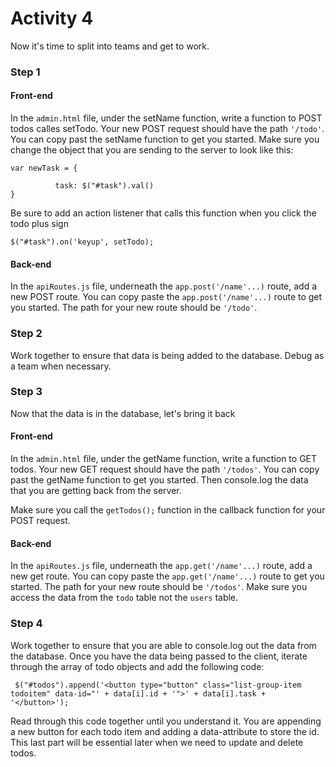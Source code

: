 # Activity 4
Now it's time to split into teams and get to work.

### Step 1
#### Front-end
In the `admin.html` file, under the setName function, write a function to POST todos calles setTodo. Your new POST request should have the path `'/todo'`. You can copy past the setName function to get you started. Make sure you change the object that you are sending to the server to look like this:

```
var newTask = {

          task: $("#task").val()
}

```

Be sure to add an action listener that calls this function when you click the todo plus sign

```
$("#task").on('keyup', setTodo);
```

#### Back-end
In the `apiRoutes.js` file, underneath the `app.post('/name'...)` route, add a new POST route. You can copy paste the `app.post('/name'...)` route to get you started. The path for your new route should be `'/todo'`.

### Step 2

Work together to ensure that data is being added to the database. Debug as a team when necessary.

### Step 3
Now that the data is in the database, let's bring it back

#### Front-end
In the `admin.html` file, under the getName function, write a function to GET todos. Your new GET request should have the path `'/todos'`. You can copy past the getName function to get you started. Then console.log the data that you are getting back from the server.

Make sure you call the `getTodos();` function in the callback function for your POST request.

#### Back-end
In the `apiRoutes.js` file, underneath the `app.get('/name'...)` route, add a new get route. You can copy paste the `app.get('/name'...)` route to get you started. The path for your new route should be `'/todos'`. Make sure you access the data from the `todo` table not the `users` table.

### Step 4

Work together to ensure that you are able to console.log out the data from the database. Once you have the data being passed to the client, iterate through the array of todo objects and add the following code:

```
 $("#todos").append('<button type="button" class="list-group-item todoitem" data-id="' + data[i].id + '">' + data[i].task + '</button>');
 ```

 Read through this code together until you understand it. You are appending a new button for each todo item and adding a data-attribute to store the id. This last part will be essential later when we need to update and delete todos.
